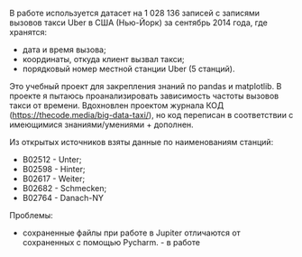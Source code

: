 В работе используется датасет на 1 028 136 записей с записями вызовов такси Uber в США (Нью-Йорк) за сентябрь 2014 года, где хранятся:
- дата и время вызова;
- координаты, откуда клиент вызвал такси;
- порядковый номер местной станции Uber (5 станций).

Это учебный проект для закрепления знаний по pandas и matplotlib.
В проекте я пытаюсь проанализировать зависимость частоты вызовов такси от времени.
Вдохновлен проектом журнала КОД (https://thecode.media/big-data-taxi/), но код переписан в соответствии с имеющимися знаниями/умениями + дополнен.


Из открытых источников взяты данные по наименованиям станций:
- B02512 - Unter;
- B02598 - Hinter;
- B02617 - Weiter;
- B02682 - Schmecken;
- B02764 - Danach-NY


Проблемы:
- сохраненные файлы при работе в Jupiter отличаются от сохраненных с помощью Pycharm. - в работе
